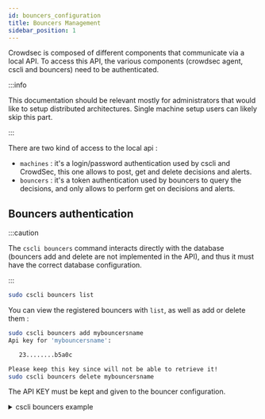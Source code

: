 ```yaml
---
id: bouncers_configuration
title: Bouncers Management
sidebar_position: 1
---
```


Crowdsec is composed of different components that communicate via a local API.
To access this API, the various components (crowdsec agent, cscli and bouncers) need to be authenticated.

:::info

This documentation should be relevant mostly for administrators that would like to setup distributed architectures. Single machine setup users can likely skip this part.

:::

There are two kind of access to the local api :

 - `machines` : it's a login/password authentication used by cscli and CrowdSec, this one allows to post, get and delete decisions and alerts.
 - `bouncers` : it's a token authentication used by bouncers to query the decisions, and only allows to perform get on decisions and alerts.


## Bouncers authentication

:::caution

The `cscli bouncers` command interacts directly with the database (bouncers add and delete are not implemented in the API), and thus it must have the correct database configuration.

:::

```bash
sudo cscli bouncers list
```


You can view the registered bouncers with `list`, as well as add or delete them :

```bash
sudo cscli bouncers add mybouncersname
Api key for 'mybouncersname':

   23........b5a0c

Please keep this key since will not be able to retrieve it!
sudo cscli bouncers delete mybouncersname
```

The API KEY must be kept and given to the bouncer configuration.

<details>
  <summary>cscli bouncers example</summary>

```bash
sudo cscli bouncers add mybouncersname
Api key for 'mybouncersname':

   23........b5a0c

Please keep this key since will not be able to retrieve it!
sudo cscli bouncers list              
-----------------------------------------------------------------------------
 NAME            IP ADDRESS  VALID  LAST API PULL              TYPE  VERSION 
-----------------------------------------------------------------------------
 mybouncersname              ✔️     2020-11-01T11:45:05+01:00                
-----------------------------------------------------------------------------
sudo cscli bouncers add  jlkqweq
Api key for 'jlkqweq':

   a7........efdc9c

Please keep this key since will not be able to retrieve it!
sudo cscli bouncers delete mybouncersname
sudo cscli bouncers list                 
----------------------------------------------------------------------
 NAME     IP ADDRESS  VALID  LAST API PULL              TYPE  VERSION 
----------------------------------------------------------------------
 jlkqweq              ✔️     2020-11-01T11:49:32+01:00                
----------------------------------------------------------------------
```

</details>